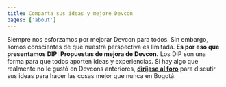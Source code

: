 ```yaml
---
title: Comparta sus ideas y mejore Devcon
pages: ['about']
---
```


Siempre nos esforzamos por mejorar Devcon para todos. Sin embargo, somos conscientes de que nuestra perspectiva es limitada. **Es por eso que presentamos DIP: Propuestas de mejora de Devcon.**
Los DIP son una forma para que todos aporten ideas y experiencias. Si hay algo que realmente no le gustó en Devcons anteriores, **[diríjase al foro](https://forum.devcon.org)** para discutir sus ideas para hacer las cosas mejor que nunca en Bogotá.

